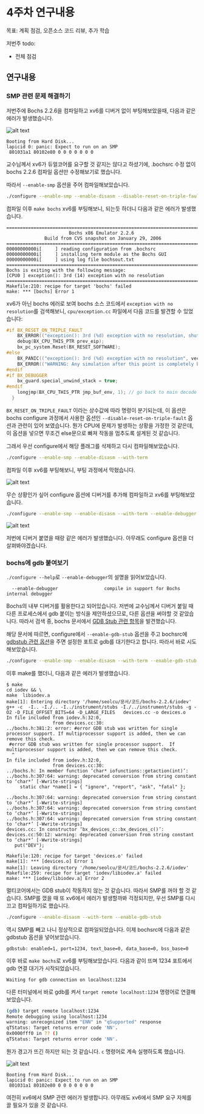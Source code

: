 # 4주차 연구내용

목표: 계획 점검, 오픈소스 코드 리뷰, 추가 학습

저번주 todo:

- 전체 점검

## 연구내용

### SMP 관련 문제 해결하기

저번주에 Bochs 2.2.6을 컴파일하고 xv6를 디버거 없이 부팅해보았을때, 다음과 같은 에러가 발생했습니다.

![alt text](image.png)

```
Booting from Hard Disk...
lapicid 0: panic: Expect to run on an SMP
 801031a1 80102e80 0 0 0 0 0 0 0
```

교수님께서 xv6가 듀얼코어를 요구할 것 같지는 않다고 하셨기에, .bochsrc 수정 없이 bochs 2.2.6 컴파일 옵션만 수정해보기로 했습니다.

따라서 `--enable-smp` 옵션을 주어 컴파일해보았습니다.

```bash
./configure --enable-smp --enable-disasm --disable-reset-on-triple-fault --with-term
```

컴파일 이후 `make bochs` xv6를 부팅해보니, 되는듯 하더니 다음과 같은 에러가 발생했습니다.

```
========================================================================
                       Bochs x86 Emulator 2.2.6
              Build from CVS snapshot on January 29, 2006
========================================================================
00000000000i[     ] reading configuration from .bochsrc
00000000000i[     ] installing term module as the Bochs GUI
00000000000i[     ] using log file bochsout.txt
========================================================================
Bochs is exiting with the following message:
[CPU0 ] exception(): 3rd (14) exception with no resolution
========================================================================
Makefile:210: recipe for target 'bochs' failed
make: *** [bochs] Error 1
```

xv6가 아닌 bochs 에러로 보여 bochs 소스 코드에서 `exception with no resolution`를 검색해보니, `cpu/exception.cc` 파일에서 다음 코드를 발견할 수 있었습니다:

```C++
#if BX_RESET_ON_TRIPLE_FAULT
    BX_ERROR(("exception(): 3rd (%d) exception with no resolution, shutdown status is %02xh, resetting", vector, DEV_cmos_get_reg(0x0f)));
    debug(BX_CPU_THIS_PTR prev_eip);
    bx_pc_system.Reset(BX_RESET_SOFTWARE);
#else
    BX_PANIC(("exception(): 3rd (%d) exception with no resolution", vector));
    BX_ERROR(("WARNING: Any simulation after this point is completely bogus."));
#endif
#if BX_DEBUGGER
    bx_guard.special_unwind_stack = true;
#endif
    longjmp(BX_CPU_THIS_PTR jmp_buf_env, 1); // go back to main decode loop
  }
```

`BX_RESET_ON_TRIPLE_FAULT` 이라는 상수값에 따라 명령이 분기되는데, 이 옵션은 bochs configure 과정에서 사용한 옵션인 `--disable-reset-on-triple-fault` 옵션과 관련이 있어 보였습니다. 뭔가 CPU에 문제가 발생하는 상황을 가정한 것 같은데, 이 옵션을 넣으면 무조건 else문으로 빠져 작동을 멈추도록 설계된 것 같습니다.

그래서 우선 configure에서 해당 플래그를 삭제하고 다시 컴파일해보았습니다.

```bash
./configure --enable-smp --enable-disasm --with-term
```

컴파일 이후 xv6를 부팅해보니, 부팅 과정에서 막혔습니다.

![alt text](image-1.png)

무슨 상황인가 싶어 configure 옵션에 디버거를 추가해 컴파일하고 xv6를 부팅해보았습니다.

```bash
./configure --enable-smp --enable-disasm --with-term --enable-debugger
```

![alt text](image-2.png)

저번에 디버거 붙였을 때랑 같은 에러가 발생했습니다. 아무래도 configure 옵션을 더 살펴봐야겠습니다.

### bochs에 gdb 붙여보기

`./configure --help`로 `--enable-debugger`의 설명을 읽어보았습니다.

```
  --enable-debugger                 compile in support for Bochs internal debugger
```

Bochs의 내부 디버거를 활용한다고 되어있습니다. 저번에 교수님께서 디버거 붙일 때 다른 프로세스에서 gdb 붙이는 방식을 제안하셨으므로, 다른 옵션을 써야할 것 같았습니다. 따라서 검색 중, bochs 문서에서 [GDB Stub 관련 항목](https://bochs.sourceforge.io/doc/docbook/user/debugging-with-gdb.html)을 발견했습니다.

해당 문서에 따르면, configure에서 `--enable-gdb-stub` 옵션을 주고 bochsrc에 [gdbstub 관련 옵션](https://bochs.sourceforge.io/doc/docbook/user/bochsrc.html#BOCHSOPT-GDBSTUB)을 주면 설정한 포트로 gdb를 대기한다고 합니다. 따라서 바로 시도해보았습니다.

```bash
./configure --enable-smp --enable-disasm --with-term --enable-gdb-stub
```

이후 make를 했더니, 다음과 같은 에러가 발생했습니다.

```
$ make
cd iodev && \
make  libiodev.a
make[1]: Entering directory '/home/seolcu/문서/코드/bochs-2.2.6/iodev'
g++ -c  -I.. -I./.. -I../instrument/stubs -I./../instrument/stubs -g -O2 -D_FILE_OFFSET_BITS=64 -D_LARGE_FILES   devices.cc -o devices.o
In file included from iodev.h:32:0,
                 from devices.cc:30:
../bochs.h:381:2: error: #error GDB stub was written for single processor support. If multiprocessor support is added, then we can remove this check.
 #error GDB stub was written for single processor support.  If multiprocessor support is added, then we can remove this check.
  ^
In file included from iodev.h:32:0,
                 from devices.cc:30:
../bochs.h: In member function ‘char* iofunctions::getaction(int)’:
../bochs.h:307:64: warning: deprecated conversion from string constant to ‘char*’ [-Wwrite-strings]
     static char *name[] = { "ignore", "report", "ask", "fatal" };
                                                                ^
../bochs.h:307:64: warning: deprecated conversion from string constant to ‘char*’ [-Wwrite-strings]
../bochs.h:307:64: warning: deprecated conversion from string constant to ‘char*’ [-Wwrite-strings]
../bochs.h:307:64: warning: deprecated conversion from string constant to ‘char*’ [-Wwrite-strings]
devices.cc: In constructor ‘bx_devices_c::bx_devices_c()’:
devices.cc:50:12: warning: deprecated conversion from string constant to ‘char*’ [-Wwrite-strings]
   put("DEV");
            ^
Makefile:120: recipe for target 'devices.o' failed
make[1]: *** [devices.o] Error 1
make[1]: Leaving directory '/home/seolcu/문서/코드/bochs-2.2.6/iodev'
Makefile:259: recipe for target 'iodev/libiodev.a' failed
make: *** [iodev/libiodev.a] Error 2
```

멀티코어에서는 GDB stub이 작동하지 않는 것 같습니다. 따라서 SMP를 꺼야 할 것 같습니다. SMP를 껐을 때 또 xv6에서 에러가 발생할까봐 걱정되지만, 우선 SMP를 다시 끄고 컴파일하기로 했습니다.

```bash
./configure --enable-disasm --with-term --enable-gdb-stub
```

역시 SMP를 빼고 나니 정상적으로 컴파일되었습니다. 이제 bochsrc에 다음과 같은 gdbstub 옵션을 넣어보았습니다.

```
gdbstub: enabled=1, port=1234, text_base=0, data_base=0, bss_base=0
```

이후 바로 `make bochs`로 xv6를 부팅해보았습니다. 다음과 같이 뜨며 1234 포트에서 gdb 연결 대기가 시작되었습니다.

```
Waiting for gdb connection on localhost:1234
```

다른 터미널에서 바로 gdb를 켜서 `target remote localhost:1234` 명령어로 연결해보았습니다.

```bash
(gdb) target remote localhost:1234
Remote debugging using localhost:1234
warning: unrecognized item "ENN" in "qSupported" response
qTStatus: Target returns error code 'NN'.
0x0000fff0 in ?? ()
qTStatus: Target returns error code 'NN'.
```

뭔가 경고가 뜨긴 하지만 되는 것 같습니다. `c` 명령어로 계속 실행하도록 했습니다.

![alt text](image-3.png)

```
Booting from Hard Disk...
lapicid 0: panic: Expect to run on an SMP
 801031a1 80102e80 0 0 0 0 0 0 0
```

여전히 xv6에서 SMP 관련 에러가 발생합니다. 아무래도 xv6에서 SMP 요구 자체를 끌 필요가 있을 것 같습니다.
